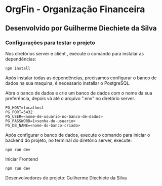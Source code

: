 # OrgFin - Organização Financeira

## Desenvolvido por <strong>Guilherme Diechiete da Silva</strong>

### Configurações para testar o projeto

Nos diretórios server e client , execute o comando para instalar as dependências:

```
npm install
```

Após instalar todas as dependências, precisamos configurar o banco de dados na sua maquina, é necessario installar o PostgreSQL.

Abra o banco de dados e crie um banco de dados com o nome da sua preferência, depois vá até o arquivo ".env" no diretório server.

```
PG_HOST=localhost
PG_PORT=5432
PG_USER=<nome-de-usuario-no-banco-de-dados>
PG_PASSWORD=1<senha-do-usuario>
PG_DB_NAME=<nome-do-banco-criado>

```

Após configurar o banco de dados, execute o comando para iniciar o backend do projeto, no terminal do diretório server, execute: 

```
npm run dev
```

Iniciar Frontend

```
npm run dev
```

















Desenvolvedores do projeto: Guilherme Diechiete da Silva

